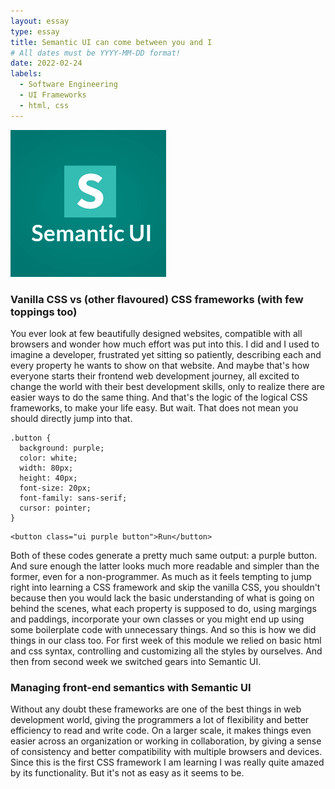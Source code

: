 ```yaml
---
layout: essay
type: essay
title: Semantic UI can come between you and I
# All dates must be YYYY-MM-DD format!
date: 2022-02-24
labels:
  - Software Engineering
  - UI Frameworks
  - html, css
---
```


<img class="ui medium right floated rounded image" src="../images/semantic.png">

### Vanilla CSS vs (other flavoured) CSS frameworks (with few toppings too)

You ever look at few beautifully designed websites, compatible with all browsers and wonder how much effort was put into this. I did and I used to imagine a developer, frustrated yet sitting so patiently, describing each and every property he wants to show on that website. And maybe that's how everyone starts their frontend web development journey, all excited to change the world with their best development skills, only to realize there are easier ways to do the same thing. And that's the logic of the logical CSS frameworks, to make your life easy. But wait. That does not mean you should directly jump into that.

~~~
.button {
  background: purple;
  color: white;
  width: 80px;
  height: 40px;
  font-size: 20px;
  font-family: sans-serif;
  cursor: pointer;
}
~~~

~~~
<button class="ui purple button">Run</button>
~~~

Both of these codes generate a pretty much same output: a purple button. And sure enough the latter looks much more readable and simpler than the former, even for a non-programmer. As much as it feels tempting to jump right into learning a CSS framework and skip the vanilla CSS, you shouldn't because then you would lack the basic understanding of what is going on behind the scenes, what each property is supposed to do, using margings and paddings, incorporate your own classes or you might end up using some boilerplate code with unnecessary things. And so this is how we did things in our class too. For first week of this module we relied on basic html and css syntax, controlling and customizing all the styles by ourselves. And then from second week we switched gears into Semantic UI.  


### Managing front-end semantics with Semantic UI

Without any doubt these frameworks are one of the best things in web development world, giving the programmers a lot of flexibility and better efficiency to read and write code. On a larger scale, it makes things even easier across an organization or working in collaboration, by giving a sense of consistency and better compatibility with multiple browsers and devices. Since this is the first CSS framework I am learning I was really quite amazed by its functionality. But it's not as easy as it seems to be. 

